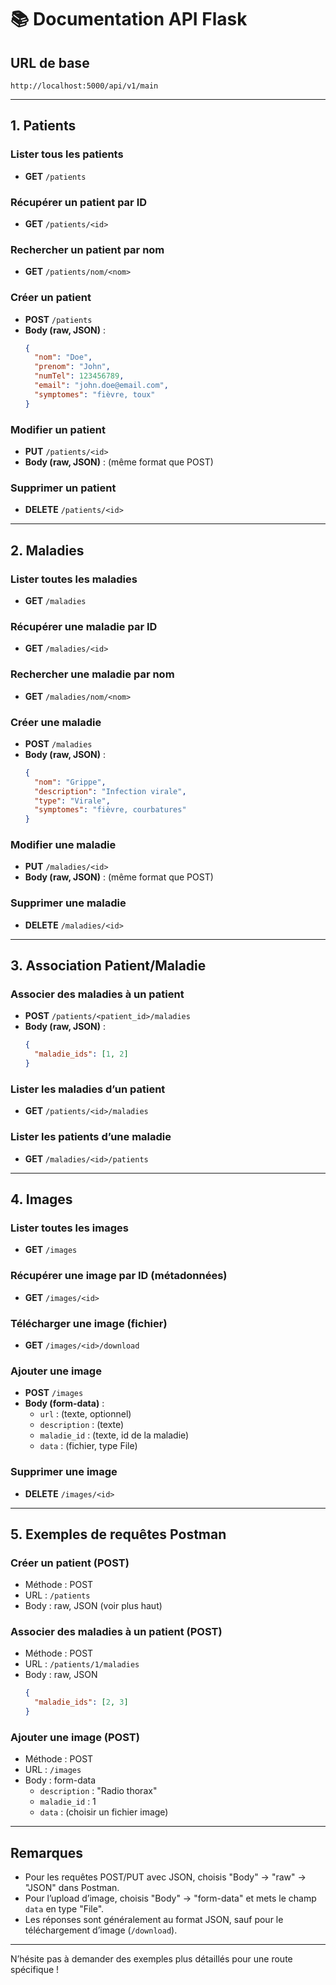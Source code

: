 

# 📚 Documentation API Flask

## URL de base

```
http://localhost:5000/api/v1/main
```

---

## 1. Patients

### Lister tous les patients
- **GET** `/patients`

### Récupérer un patient par ID
- **GET** `/patients/<id>`

### Rechercher un patient par nom
- **GET** `/patients/nom/<nom>`

### Créer un patient
- **POST** `/patients`
- **Body (raw, JSON)** :
    ```json
    {
      "nom": "Doe",
      "prenom": "John",
      "numTel": 123456789,
      "email": "john.doe@email.com",
      "symptomes": "fièvre, toux"
    }
    ```

### Modifier un patient
- **PUT** `/patients/<id>`
- **Body (raw, JSON)** : (même format que POST)

### Supprimer un patient
- **DELETE** `/patients/<id>`

---

## 2. Maladies

### Lister toutes les maladies
- **GET** `/maladies`

### Récupérer une maladie par ID
- **GET** `/maladies/<id>`

### Rechercher une maladie par nom
- **GET** `/maladies/nom/<nom>`

### Créer une maladie
- **POST** `/maladies`
- **Body (raw, JSON)** :
    ```json
    {
      "nom": "Grippe",
      "description": "Infection virale",
      "type": "Virale",
      "symptomes": "fièvre, courbatures"
    }
    ```

### Modifier une maladie
- **PUT** `/maladies/<id>`
- **Body (raw, JSON)** : (même format que POST)

### Supprimer une maladie
- **DELETE** `/maladies/<id>`

---

## 3. Association Patient/Maladie

### Associer des maladies à un patient
- **POST** `/patients/<patient_id>/maladies`
- **Body (raw, JSON)** :
    ```json
    {
      "maladie_ids": [1, 2]
    }
    ```

### Lister les maladies d’un patient
- **GET** `/patients/<id>/maladies`

### Lister les patients d’une maladie
- **GET** `/maladies/<id>/patients`

---

## 4. Images

### Lister toutes les images
- **GET** `/images`

### Récupérer une image par ID (métadonnées)
- **GET** `/images/<id>`

### Télécharger une image (fichier)
- **GET** `/images/<id>/download`

### Ajouter une image
- **POST** `/images`
- **Body (form-data)** :
    - `url` : (texte, optionnel)
    - `description` : (texte)
    - `maladie_id` : (texte, id de la maladie)
    - `data` : (fichier, type File)

### Supprimer une image
- **DELETE** `/images/<id>`

---

## 5. Exemples de requêtes Postman

### Créer un patient (POST)
- Méthode : POST
- URL : `/patients`
- Body : raw, JSON (voir plus haut)

### Associer des maladies à un patient (POST)
- Méthode : POST
- URL : `/patients/1/maladies`
- Body : raw, JSON
    ```json
    {
      "maladie_ids": [2, 3]
    }
    ```

### Ajouter une image (POST)
- Méthode : POST
- URL : `/images`
- Body : form-data
    - `description` : "Radio thorax"
    - `maladie_id` : 1
    - `data` : (choisir un fichier image)

---

## Remarques

- Pour les requêtes POST/PUT avec JSON, choisis "Body" → "raw" → "JSON" dans Postman.
- Pour l’upload d’image, choisis "Body" → "form-data" et mets le champ `data` en type "File".
- Les réponses sont généralement au format JSON, sauf pour le téléchargement d’image (`/download`).

---

N’hésite pas à demander des exemples plus détaillés pour une route spécifique !
